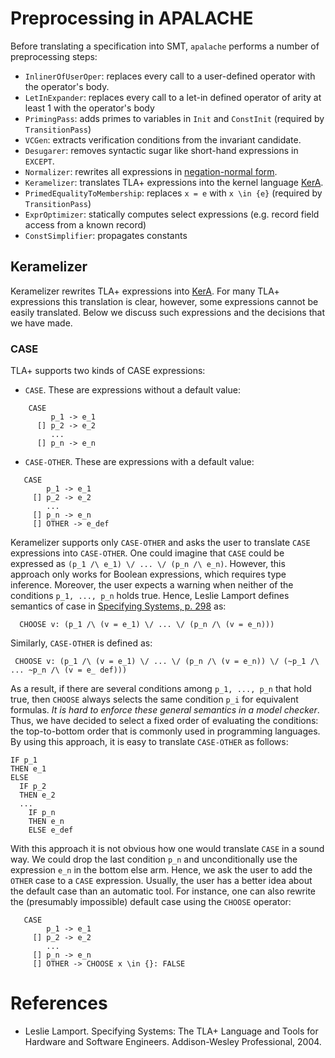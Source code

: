 # Preprocessing in APALACHE

Before translating a specification into SMT, `apalache` performs a number of
preprocessing steps:
 
 * `InlinerOfUserOper`: replaces every call to a user-defined operator with the operator's body.
 * `LetInExpander`: replaces every call to a let-in defined operator of arity at least 1 with the operator's body
 * `PrimingPass`: adds primes to variables in `Init` and `ConstInit` (required by `TransitionPass`)
 * `VCGen`: extracts verification conditions from the invariant candidate.
 * `Desugarer`: removes syntactic sugar like short-hand expressions in `EXCEPT`.
 * `Normalizer`: rewrites all expressions in [negation-normal form](https://en.wikipedia.org/wiki/Negation_normal_form).
 * `Keramelizer`: translates TLA+ expressions into the kernel language [KerA](./kera.md).
 * `PrimedEqualityToMembership`: replaces `x = e` with `x \in {e}` (required by `TransitionPass`)
 * `ExprOptimizer`: statically computes select expressions (e.g. record field access from a known record)
 * `ConstSimplifier`: propagates constants
 
 ## Keramelizer
 
 Keramelizer rewrites TLA+ expressions into [KerA](./kera.md). For many TLA+ expressions
 this translation is clear, however, some expressions cannot be easily translated. Below
 we discuss such expressions and the decisions that we have made.
 
 ### CASE <a name="kera-case"></a>
 
 TLA+ supports two kinds of CASE expressions:
 
   * `CASE`. These are expressions without a default value:
   
```tla
    CASE
         p_1 -> e_1
      [] p_2 -> e_2
         ...
      [] p_n -> e_n
```   
   
   * `CASE-OTHER`. These are expressions with a default value:

```tla
   CASE
        p_1 -> e_1
     [] p_2 -> e_2
        ...
     [] p_n -> e_n
     [] OTHER -> e_def
```   

Keramelizer supports only `CASE-OTHER` and asks the user to translate `CASE` expressions
into `CASE-OTHER`. One could imagine that `CASE` could be expressed as
```(p_1 /\ e_1) \/ ... \/ (p_n /\ e_n)```. However, this approach only works for Boolean
expressions, which requires type inference. Moreover, the user expects a warning when
neither of the conditions `p_1, ..., p_n` holds true.
Hence, Leslie Lamport defines semantics of case in [Specifying Systems, p. 298](#spec2004) as:

```tla
  CHOOSE v: (p_1 /\ (v = e_1) \/ ... \/ (p_n /\ (v = e_n)))
```

Similarly, `CASE-OTHER` is defined  as:
 
 ```tla
  CHOOSE v: (p_1 /\ (v = e_1) \/ ... \/ (p_n /\ (v = e_n)) \/ (~p_1 /\ ... ~p_n /\ (v = e_ def)))
 ```
 
As a result, if there are several conditions among `p_1, ..., p_n` that hold true,
then `CHOOSE` always selects the same condition ```p_i``` for equivalent formulas.
_It is hard to enforce these general semantics in a model checker_. Thus, we have decided to select
a fixed order of evaluating the conditions: the top-to-bottom order that is commonly used in
programming languages. By using this approach, it is easy to translate `CASE-OTHER` as follows:

```tla
IF p_1
THEN e_1
ELSE
  IF p_2
  THEN e_2
  ...
    IF p_n
    THEN e_n
    ELSE e_def
```

With this approach it is not obvious how one would translate `CASE` in a sound way.
We could drop the last condition `p_n` and unconditionally use the expression `e_n` in the bottom
else arm. Hence, we ask the user to add the `OTHER` case to a `CASE` expression. Usually,
the user has a better idea about the default case than an automatic tool. For instance,
one can also rewrite the (presumably impossible) default case using the `CHOOSE` operator:

```tla
   CASE
        p_1 -> e_1
     [] p_2 -> e_2
        ...
     [] p_n -> e_n
     [] OTHER -> CHOOSE x \in {}: FALSE
```   


  

# References

 * Leslie Lamport. Specifying Systems: The TLA+ Language and Tools for Hardware and Software Engineers.
Addison-Wesley Professional, 2004. <a name="spec2004"></a>
